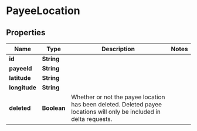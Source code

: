 # PayeeLocation

## Properties
Name | Type | Description | Notes
------------ | ------------- | ------------- | -------------
**id** | **String** |  | 
**payeeId** | **String** |  | 
**latitude** | **String** |  | 
**longitude** | **String** |  | 
**deleted** | **Boolean** | Whether or not the payee location has been deleted.  Deleted payee locations will only be included in delta requests. | 


